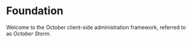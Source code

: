 # Foundation

Welcome to the October client-side administration framework, referred to as *October Storm*.

